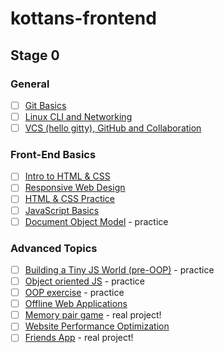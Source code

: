 # kottans-frontend

## Stage 0

### General
* [ ] [Git Basics](https://github.com/kottans/frontend/blob/master/tasks/git-intro.md)
* [ ] [Linux CLI and Networking](https://github.com/kottans/frontend/blob/master/tasks/linux-cli-http.md)
* [ ] [VCS (hello gitty), GitHub and Collaboration](https://github.com/kottans/frontend/blob/master/tasks/git-collaboration.md)

### Front-End Basics
* [ ] [Intro to HTML & CSS](https://github.com/kottans/frontend/blob/master/tasks/html-css-intro.md)
* [ ] [Responsive Web Design](https://github.com/kottans/frontend/blob/master/tasks/html-css-responsive.md)
* [ ] [HTML & CSS Practice](https://github.com/kottans/frontend/blob/master/tasks/html-css-popup.md)
* [ ] [JavaScript Basics](https://github.com/kottans/frontend/blob/master/tasks/js-basics.md)
* [ ] [Document Object Model](https://github.com/kottans/frontend/blob/master/tasks/js-dom.md) - practice

### Advanced Topics
* [ ] [Building a Tiny JS World (pre-OOP)](https://github.com/kottans/frontend/blob/master/tasks/js-pre-oop.md) - practice
* [ ] [Object oriented JS](https://github.com/kottans/frontend/blob/master/tasks/js-oop.md) - practice
* [ ] [OOP exercise](https://github.com/kottans/frontend/blob/master/tasks/js-post-oop.md) - practice
* [ ] [Offline Web Applications](https://github.com/kottans/frontend/blob/master/tasks/app-design-offline.md)
* [ ] [Memory pair game](https://github.com/kottans/frontend/blob/master/tasks/memory-pair-game.md) - real project!
* [ ] [Website Performance Optimization](https://github.com/kottans/frontend/blob/master/tasks/app-design-performance.md)
* [ ] [Friends App](https://github.com/kottans/frontend/blob/master/tasks/friends-app.md) - real project!

